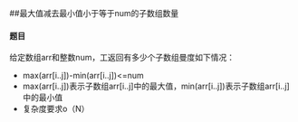 ##最大值减去最小值小于等于num的子数组数量

#### 题目

给定数组arr和整数num，工返回有多少个子数组曼度如下情况：

- max(arr[i..j])-min(arr[i..j])<=num
- max(arr[i..j])表示子数组arr[i..j]中的最大值，min(arr[i..j])表示子数组arr[i..j]中的最小值
- 复杂度要求o（N）

